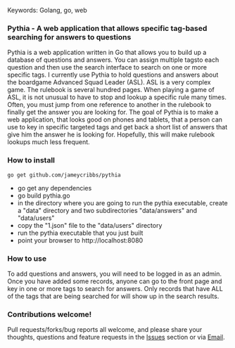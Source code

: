 Keywords: Golang, go, web

### Pythia - A web application that allows specific tag-based searching for answers to questions

Pythia is a web application written in Go that allows you to build up a database of questions and answers.  You can assign multiple tagsto each question and then use the search interface to search on one or more specific tags.  I currently use Pythia to hold questions and answers about the boardgame Advanced Squad Leader (ASL).  ASL is a very complex game.  The rulebook is several hundred pages.  When playing a game of ASL, it is not unusual to have to stop and lookup a specific rule many times.  Often, you must jump from one reference to another in the rulebook to finally get the answer you are looking for.  The goal of Pythia is to make a web application, that looks good on phones and tablets, that a person can use to key in specific targeted tags and get back a short list of answers that give him the answer he is looking for.  Hopefully, this will make rulebook lookups much less frequent.

### How to install

~~~
go get github.com/jameycribbs/pythia
~~~

- go get any dependencies
- go build pythia.go
- in the directory where you are going to run the pythia executable, create a "data" directory and two subdirectories "data/answers" and "data/users"
- copy the "1.json" file to the "data/users" directory
- run the pythia executable that you just built
- point your browser to http://localhost:8080


### How to use

To add questions and answers, you will need to be logged in as an admin.  Once you have added some records, anyone can go to the front page and key in one or more tags to search for answers.  Only records that have ALL of the tags that are being searched for will show up in the search results.

### Contributions welcome!

Pull requests/forks/bug reports all welcome, and please share your thoughts, questions and feature requests in the [Issues] section or via [Email].

[Email]: mailto:jamey.cribbs@gmail.com
[Issues]: https://github.com/jameycribbs/pythia/issues

